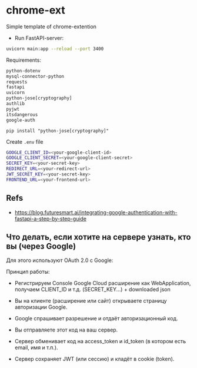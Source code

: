 # chrome-ext

Simple template of chrome-extention


* Run FastAPI-server:
```bash
uvicorn main:app --reload --port 3400
```

Requirements:
```bash
python-dotenv
mysql-connector-python
requests
fastapi
uvicorn
python-jose[cryptography]
authlib
pyjwt
itsdangerous
google-auth
```

`pip install "python-jose[cryptography]"`

Create `.env` file
```bash
GOOGLE_CLIENT_ID=<your-google-client-id>
GOOGLE_CLIENT_SECRET=<your-google-client-secret>
SECRET_KEY=<your-secret-key>
REDIRECT_URL=<your-redirect-url>
JWT_SECRET_KEY=<your-secret-key>
FRONTEND_URL=<your-frontend-url>
```

## Refs

* https://blog.futuresmart.ai/integrating-google-authentication-with-fastapi-a-step-by-step-guide


## Что делать, если хотите на сервере узнать, кто вы (через Google)
Для этого используют OAuth 2.0 с Google:

Принцип работы:

* Регистрируем Console Google Cloud расширение как WebApplication, получаем CLIENT_ID и т.д. (SECRET_KEY...) + downloaded json

* Вы на клиенте (расширение или сайт) открываете страницу авторизации Google.

* Google спрашивает разрешение и отдаёт авторизационный код.

* Вы отправляете этот код на ваш сервер.

* Сервер обменивает код на access_token и id_token (в котором есть email, имя и т.п.).

* Сервер сохраняет JWT (или сессию) и кладёт в cookie (token).
